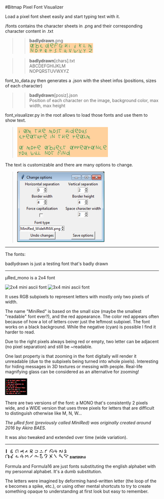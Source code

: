 #Bitmap Pixel Font Visualizer

Load a pixel font sheet easily and start typing text with it.

/fonts contains the character sheets in .png and their corresponding character content in .txt

>>**badlydrawn**.png  
>![Badly drawn pixel font](fonts/badlydrawn.png)

>>**badlydrawn**[chars].txt  
>ABCDEFGHIJKLM  
NOPQRSTUVWXYZ

font_to_data.py then generates a .json with the sheet infos (positions, sizes of each character)

>>**badlydrawn**[posiz].json  
>Position of each character on the image, background color, max width, max height

font_visualizer.py in the root allows to load those fonts and use them to show text.

>![Badly drawn text using the pixel font](images/hideous_drawn.png)

The text is customizable and there are many options to change.

>![Visual of the options window](optionswindow_screenshot.png)

----

The fonts:

badlydrawn is just a testing font that's badly drawn

----

µRed_mono is a 2x4 font

![2x4 mini ascii font](fonts/µRed_mono.png) ![3x4 mini ascii font](fonts/µRed_wide.png)

It uses RGB subpixels to represent letters with mostly only two pixels of width.

The name "MiniRed" is based on the small size (maybe the smallest "readable" font ever?), and the red appearance. The color red appears often  because of how a lot of letters cover just the leftmost subpixel. The font works on a black background. While the negative (cyan) is possible I find it harder to read.

Due to the right pixels always being red or empty, two letter can be adjacent (no pixel separation) and still be ~readable.

One last property is that zooming in the font digitally will render it unreadable (due to the subpixels being turned into whole pixels). Interesting for hiding messages in 3D textures or messing with people. Real-life magnifying glass can be considered as an alternative for zooming!

![Example of output text](images/hideous_screenshot.png)

There are two versions of the font: a MONO that's consistently 2 pixels wide, 
and a WIDE version that uses three pixels for letters that are difficult to distinguish otherwise 
like M, N, W...

*The µRed font (previously called MiniRed) was originally created around 2016 by Akira BAES.*

It was also tweaked and extended over time (wide variation).

----

![Font formula 16](fonts/Formula_16.png) ![Font formula](fonts/Formula.png)

Formula and Formula16 are just fonts substituting the english alphabet with my personnal alphabet. It's a dumb substitution. 

The letters were imagined by deforming hand-written letter (the loop of the e becomes a spike, etc.), or using other mental shortcuts to try to create something opaque to understanding at first look but easy to remember.